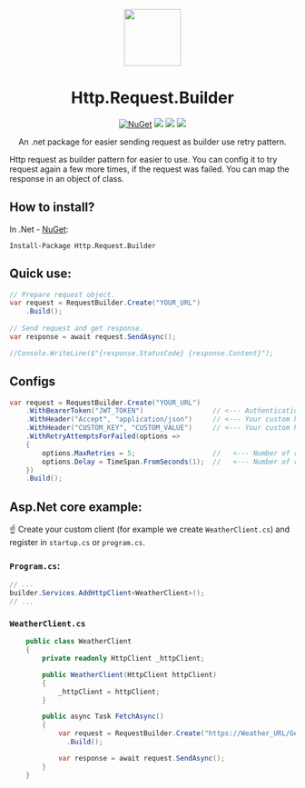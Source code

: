 ﻿<div align="center">
  <p>
    <a href="https://www.nuget.org/packages/Http.Request.Builder/" target="_blank">
      <img src="https://github.com/user-attachments/assets/3bbf5f0e-112d-4f54-8782-222618c17cb3" width="100px" />
    </a>
  <h1>Http.Request.Builder</h1>
  </p>
  <p>
    <a href="https://www.nuget.org/packages/Http.Request.Builder/" target="_blank"><img src="https://img.shields.io/nuget/v/Http.Request.Builder.svg" alt="NuGet" /></a>
    <a href="https://learn.microsoft.com/en-us/dotnet/core/whats-new/dotnet-8/overview" target="_blank"><img src="https://badgen.net/badge/.net/v8.0/purple"/></a>
    <a href="https://learn.microsoft.com/en-us/dotnet/core/whats-new/dotnet-8/overview" target="_blank"><img src="https://badgen.net/badge/.NetStandard/v2.1/blue"/></a>
    <a href="https://www.nuget.org/packages/Http.Request.Builder" target="_blank"><img src="https://img.shields.io/nuget/dt/Http.Request.Builder"/></a>
  </p>
  <p>An .net package for easier sending request as builder use retry pattern.</p>
</div>

Http request as builder pattern for easier to use.
You can config it to try request again a few more times, if the request was failed. You can map the response in an object of class.

## How to install?
In .Net - [NuGet](https://www.nuget.org/packages/Http.Request.Builder):
```
Install-Package Http.Request.Builder
```

## Quick use:
```csharp
// Prepare request object.
var request = RequestBuilder.Create("YOUR_URL")
    .Build();
    
// Send request and get response.
var response = await request.SendAsync();

//Console.WriteLine($"{response.StatusCode} {response.Content}");
```

## Configs
```csharp
var request = RequestBuilder.Create("YOUR_URL")
    .WithBearerToken("JWT_TOKEN")                 // <--- Authentication as bearer token here!
    .WithHeader("Accept", "application/json")     // <--- Your custom headers!
    .WithHeader("CUSTOM_KEY", "CUSTOM_VALUE")     // <--- Your custom headers!
    .WithRetryAttemptsForFailed(options =>
    {
        options.MaxRetries = 5;                   //   <--- Number of retries after failure!
        options.Delay = TimeSpan.FromSeconds(1);  //   <--- Number of retries after failure!
    })
    .Build();
```

## Asp.Net core example:
☝ Create your custom client (for example we create `WeatherClient.cs`) and register in `startup.cs` or `program.cs`.
### `Program.cs`:
```csharp
// ...
builder.Services.AddHttpClient<WeatherClient>();
// ...
```
### `WeatherClient.cs`
```csharp
    public class WeatherClient
    {
        private readonly HttpClient _httpClient;

        public WeatherClient(HttpClient httpClient)
        {
            _httpClient = httpClient;
        }

        public async Task FetchAsync()
        {
            var request = RequestBuilder.Create("https://Weather_URL/Get", HttpMethod.Get, _httpClient) // <--- Pass your client here!
              .Build();

            var response = await request.SendAsync();
        }
    }
```
